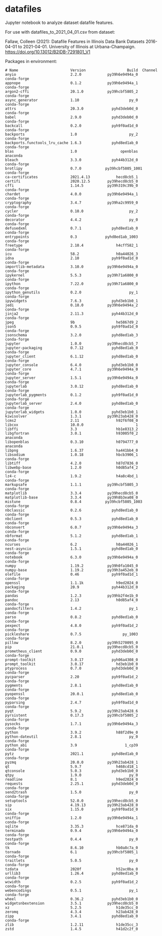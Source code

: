# datafiles
Jupyter notebook to analyze dataset datafile features.

For use with datafiles_to_2021_04_01.csv from dataset:

Fallaw, Colleen (2021): Datafile Features in Illinois Data Bank Datasets 2016-04-01 to 2021-04-01. University of Illinois at Urbana-Champaign. https://doi.org/10.13012/B2IDB-7291801_V1

Packages in environment:

    # Name                        Version                   Build  Channel
    anyio                         2.2.0            py39h6e9494a_0    conda-forge
    appnope                       0.1.2            py39h6e9494a_1    conda-forge
    argon2-cffi                   20.1.0           py39hcbf5805_2    conda-forge
    async_generator               1.10                       py_0    conda-forge
    attrs                         20.3.0             pyhd3deb0d_0    conda-forge
    babel                         2.9.0              pyhd3deb0d_0    conda-forge
    backcall                      0.2.0              pyh9f0ad1d_0    conda-forge
    backports                     1.0                        py_2    conda-forge
    backports.functools_lru_cache 1.6.3              pyhd8ed1ab_0    conda-forge
    blas                          1.0                    openblas    anaconda
    bleach                        3.3.0              pyh44b312d_0    conda-forge
    brotlipy                      0.7.0           py39hcbf5805_1001    conda-forge
    ca-certificates               2021.4.13            hecd8cb5_1
    certifi                       2020.12.5        py39hecd8cb5_0
    cffi                          1.14.5           py39h319c39b_0    conda-forge
    chardet                       4.0.0            py39h6e9494a_1    conda-forge
    cryptography                  3.4.7            py39ha2c9959_0    conda-forge
    cycler                        0.10.0                     py_2    conda-forge
    decorator                     4.4.2                      py_0    conda-forge
    defusedxml                    0.7.1              pyhd8ed1ab_0    conda-forge
    entrypoints                   0.3             pyhd8ed1ab_1003    conda-forge
    freetype                      2.10.4               h4cff582_1    conda-forge
    icu                           58.2                 h0a44026_3
    idna                          2.10               pyh9f0ad1d_0    conda-forge
    importlib-metadata            3.10.0           py39h6e9494a_0    conda-forge
    ipykernel                     5.5.3            py39h71a6800_0    conda-forge
    ipython                       7.22.0           py39h71a6800_0    conda-forge
    ipython_genutils              0.2.0                      py_1    conda-forge
    ipywidgets                    7.6.3              pyhd3eb1b0_1
    jedi                          0.18.0           py39h6e9494a_2    conda-forge
    jinja2                        2.11.3             pyh44b312d_0    conda-forge
    jpeg                          9b                   he5867d9_2
    json5                         0.9.5              pyh9f0ad1d_0    conda-forge
    jsonschema                    3.2.0              pyhd8ed1ab_3    conda-forge
    jupyter                       1.0.0            py39hecd8cb5_7
    jupyter-packaging             0.7.12             pyhd8ed1ab_0    conda-forge
    jupyter_client                6.1.12             pyhd8ed1ab_0    conda-forge
    jupyter_console               6.4.0              pyhd3eb1b0_0
    jupyter_core                  4.7.1            py39h6e9494a_0    conda-forge
    jupyter_server                1.5.1            py39h6e9494a_0    conda-forge
    jupyterlab                    3.0.12             pyhd8ed1ab_0    conda-forge
    jupyterlab_pygments           0.1.2              pyh9f0ad1d_0    conda-forge
    jupyterlab_server             2.4.0              pyhd8ed1ab_0    conda-forge
    jupyterlab_widgets            1.0.0              pyhd3eb1b0_1
    kiwisolver                    1.3.1            py39h23ab428_0
    lcms2                         2.11                 h92f6f08_0
    libcxx                        10.0.0                        1
    libffi                        3.3                  hb1e8313_2
    libgfortran                   3.0.1                h93005f0_2    anaconda
    libopenblas                   0.3.10               h0794777_0    anaconda
    libpng                        1.6.37               ha441bb4_0
    libsodium                     1.0.18               hbcb3906_1    conda-forge
    libtiff                       4.2.0                h87d7836_0
    libwebp-base                  1.2.0                h0d85af4_2    conda-forge
    lz4-c                         1.9.2                h4a8c4bd_1    conda-forge
    markupsafe                    1.1.1            py39hcbf5805_3    conda-forge
    matplotlib                    3.3.4            py39hecd8cb5_0
    matplotlib-base               3.3.4            py39h8b3ea08_0
    mistune                       0.8.4           py39hcbf5805_1003    conda-forge
    nbclassic                     0.2.6              pyhd8ed1ab_0    conda-forge
    nbclient                      0.5.3              pyhd8ed1ab_0    conda-forge
    nbconvert                     6.0.7            py39h6e9494a_3    conda-forge
    nbformat                      5.1.2              pyhd8ed1ab_1    conda-forge
    ncurses                       6.2                  h0a44026_1
    nest-asyncio                  1.5.1              pyhd8ed1ab_0    conda-forge
    notebook                      6.3.0            py39h6e9494a_0    conda-forge
    numpy                         1.19.2           py39h0fa1045_0
    numpy-base                    1.19.2           py39h3a452eb_0
    olefile                       0.46               pyh9f0ad1d_1    conda-forge
    openssl                       1.1.1k               h9ed2024_0
    packaging                     20.9               pyh44b312d_0    conda-forge
    pandas                        1.2.3            py39hb2f4e1b_0
    pandoc                        2.13                 h0d85af4_0    conda-forge
    pandocfilters                 1.4.2                      py_1    conda-forge
    parso                         0.8.2              pyhd8ed1ab_0    conda-forge
    pexpect                       4.8.0              pyh9f0ad1d_2    conda-forge
    pickleshare                   0.7.5                   py_1003    conda-forge
    pillow                        8.2.0            py39h5270095_0
    pip                           21.0.1           py39hecd8cb5_0
    prometheus_client             0.9.0              pyhd3deb0d_0    conda-forge
    prompt-toolkit                3.0.17             pyh06a4308_0
    prompt_toolkit                3.0.17               hd3eb1b0_0
    ptyprocess                    0.7.0              pyhd3deb0d_0    conda-forge
    pycparser                     2.20               pyh9f0ad1d_2    conda-forge
    pygments                      2.8.1              pyhd8ed1ab_0    conda-forge
    pyopenssl                     20.0.1             pyhd8ed1ab_0    conda-forge
    pyparsing                     2.4.7              pyh9f0ad1d_0    conda-forge
    pyqt                          5.9.2            py39h23ab428_6
    pyrsistent                    0.17.3           py39hcbf5805_2    conda-forge
    pysocks                       1.7.1            py39h6e9494a_3    conda-forge
    python                        3.9.2                h88f2d9e_0
    python-dateutil               2.8.1                      py_0    conda-forge
    python_abi                    3.9                      1_cp39    conda-forge
    pytz                          2021.1             pyhd8ed1ab_0    conda-forge
    pyzmq                         20.0.0           py39h23ab428_1
    qt                            5.9.7                h468cd18_1
    qtconsole                     5.0.3              pyhd3eb1b0_0
    qtpy                          1.9.0                      py_0
    readline                      8.1                  h9ed2024_0
    requests                      2.25.1             pyhd3deb0d_0    conda-forge
    send2trash                    1.5.0                      py_0    conda-forge
    setuptools                    52.0.0           py39hecd8cb5_0
    sip                           4.19.13          py39h23ab428_0
    six                           1.15.0             pyh9f0ad1d_0    conda-forge
    sniffio                       1.2.0            py39h6e9494a_1    conda-forge
    sqlite                        3.35.3               hce871da_0
    terminado                     0.9.4            py39h6e9494a_0    conda-forge
    testpath                      0.4.4                      py_0    conda-forge
    tk                            8.6.10               hb0a8c7a_0
    tornado                       6.1              py39hcbf5805_1    conda-forge
    traitlets                     5.0.5                      py_0    conda-forge
    tzdata                        2020f                h52ac0ba_0
    urllib3                       1.26.4             pyhd8ed1ab_0    conda-forge
    wcwidth                       0.2.5              pyh9f0ad1d_2    conda-forge
    webencodings                  0.5.1                      py_1    conda-forge
    wheel                         0.36.2             pyhd3eb1b0_0
    widgetsnbextension            3.5.1            py39hecd8cb5_0
    xz                            5.2.5                h1de35cc_0
    zeromq                        4.3.4                h23ab428_0
    zipp                          3.4.1              pyhd8ed1ab_0    conda-forge
    zlib                          1.2.11               h1de35cc_3
    zstd                          1.4.5                h41d2c2f_0